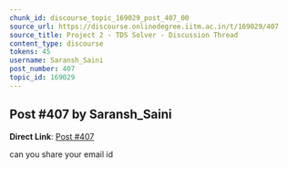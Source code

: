 ```yaml
---
chunk_id: discourse_topic_169029_post_407_00
source_url: https://discourse.onlinedegree.iitm.ac.in/t/169029/407
source_title: Project 2 - TDS Solver - Discussion Thread
content_type: discourse
tokens: 45
username: Saransh_Saini
post_number: 407
topic_id: 169029
---
```


## Post #407 by Saransh_Saini

**Direct Link**: [Post #407](https://discourse.onlinedegree.iitm.ac.in/t/169029/407)

can you share your email id
